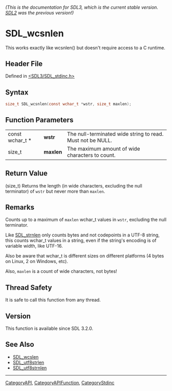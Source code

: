 ###### (This is the documentation for SDL3, which is the current stable version. [SDL2](https://wiki.libsdl.org/SDL2/) was the previous version!)
# SDL_wcsnlen

This works exactly like wcsnlen() but doesn't require access to a C runtime.

## Header File

Defined in [<SDL3/SDL_stdinc.h>](https://github.com/libsdl-org/SDL/blob/main/include/SDL3/SDL_stdinc.h)

## Syntax

```c
size_t SDL_wcsnlen(const wchar_t *wstr, size_t maxlen);
```

## Function Parameters

|                 |            |                                                            |
| --------------- | ---------- | ---------------------------------------------------------- |
| const wchar_t * | **wstr**   | The null-terminated wide string to read. Must not be NULL. |
| size_t          | **maxlen** | The maximum amount of wide characters to count.            |

## Return Value

(size_t) Returns the length (in wide characters, excluding the null
terminator) of `wstr` but never more than `maxlen`.

## Remarks

Counts up to a maximum of `maxlen` wchar_t values in `wstr`, excluding the
null terminator.

Like [SDL_strnlen](SDL_strnlen) only counts bytes and not codepoints in a
UTF-8 string, this counts wchar_t values in a string, even if the string's
encoding is of variable width, like UTF-16.

Also be aware that wchar_t is different sizes on different platforms (4
bytes on Linux, 2 on Windows, etc).

Also, `maxlen` is a count of wide characters, not bytes!

## Thread Safety

It is safe to call this function from any thread.

## Version

This function is available since SDL 3.2.0.

## See Also

- [SDL_wcslen](SDL_wcslen)
- [SDL_utf8strlen](SDL_utf8strlen)
- [SDL_utf8strnlen](SDL_utf8strnlen)

----
[CategoryAPI](CategoryAPI), [CategoryAPIFunction](CategoryAPIFunction), [CategoryStdinc](CategoryStdinc)

